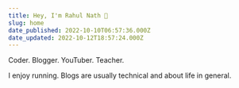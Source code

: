 ```yaml
---
title: Hey, I'm Rahul Nath 👋
slug: home
date_published: 2022-10-10T06:57:36.000Z
date_updated: 2022-10-12T18:57:24.000Z
---
```


Coder. Blogger. YouTuber. Teacher. 

I enjoy running. Blogs are usually technical and about life in general.

